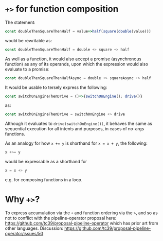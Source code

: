 # `+>` for function composition

The statement:

```javascript
const doubleThenSquareThenHalf = value=>half(square(double(value)))
```

would be rewritable as:

```javascript
const doubleThenSquareThenHalf = double +> square +> half
```

As well as a function, it would also accept a promise (asynchronous function) as any of its operands, upon which the expression would also evaluate to a promise:

```javascript
const doubleThenSquareThenHalfAsync = double +> squareAsync +> half
```

It would be usable to tersely express the following:

```javascript
const switchOnEngineThenDrive = ()=>{switchOnEngine(); drive()}
```

as:

```javascript
const switchOnEngineThenDrive = switchOnEngine +> drive
```

Although it evaluates to `drive(switchOnEngine())`, it behaves the same as sequential execution for all intents and purposes, in cases of no-args functions.

As an analogy for how `x += y` is shorthand for `x = x + y`, the following:

```javascript
x +>= y
```

would be expressable as a shorthand for

```javascript
x = x +> y
```

e.g. for composing functions in a loop.

# Why `+>`?

To express accumulation via the `+` and function ordering via the `>`, and so as not to conflict with the pipeline-operator proposal here: https://github.com/tc39/proposal-pipeline-operator which has prior art from other languages. Discussion: https://github.com/tc39/proposal-pipeline-operator/issues/50
